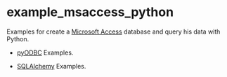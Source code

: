 # example_msaccess_python

Examples for create a [Microsoft Access](https://en.wikipedia.org/wiki/Microsoft_Access) database and query his data with Python.

- [pyODBC](pyodbc/) Examples.

- [SQLAlchemy](sqlalchemy/) Examples.
